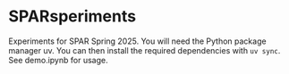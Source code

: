 # SPARsperiments
Experiments for SPAR Spring 2025. You will need the Python package manager uv. You can then install the required dependencies with `uv sync`. See demo.ipynb for usage.
